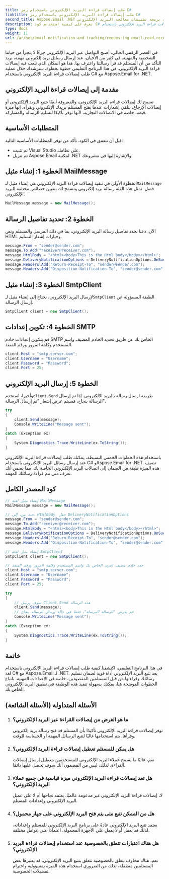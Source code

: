 ```yaml
---
title: طلب إيصالات قراءة البريد الإلكتروني باستخدام رمز C#
linktitle: طلب إيصالات قراءة البريد الإلكتروني باستخدام رمز C#
second_title: Aspose.Email .NET واجهة برمجة تطبيقات معالجة البريد الإلكتروني
description: تعرف على كيفية استخدام كود C# لطلب إيصالات قراءة البريد الإلكتروني باستخدام Aspose.Email for .NET، مما يعزز تتبع الاتصالات.
type: docs
weight: 11
url: /ar/net/email-notification-and-tracking/requesting-email-read-receipts-using-csharp-code/
---
```


في العصر الرقمي الحالي، أصبح التواصل عبر البريد الإلكتروني جزءًا لا يتجزأ من حياتنا الشخصية والمهنية. في كثير من الأحيان، عند إرسال رسائل بريد إلكتروني مهمة، نريد التأكد من أن المستلم قد قرأ رسالتنا واعترف بها. هذا هو المكان الذي تلعب فيه إيصالات قراءة البريد الإلكتروني. في هذا البرنامج التعليمي خطوة بخطوة، سنرشدك خلال عملية طلب إيصالات قراءة البريد الإلكتروني باستخدام C# مع Aspose.Email for .NET.

## مقدمة إلى إيصالات قراءة البريد الإلكتروني

تسمح لك إيصالات قراءة البريد الإلكتروني، والمعروفة أيضًا بتتبع البريد الإلكتروني أو إيصالات الإرجاع، بتلقي إشعارات عندما يفتح المستلم بريدك الإلكتروني ويقرأه. إنها ميزة قيمة، خاصة في الاتصالات التجارية، لأنها توفر تأكيدًا لتسليم الرسالة والمشاركة.

## المتطلبات الأساسية

قبل أن نتعمق في الكود، تأكد من توفر المتطلبات الأساسية التالية:

- تم تثبيت Visual Studio على نظامك.
- تم تنزيل Aspose.Email لمكتبة .NET والإشارة إليها في مشروعك.

## الخطوة 1: إنشاء مثيل MailMessage

 الخطوة الأولى في تنفيذ إيصالات قراءة البريد الإلكتروني هي إنشاء مثيل لـ`MailMessage` فصل. تمثل هذه الفئة رسالة بريد إلكتروني وتسمح لك بتعيين خصائص مختلفة للبريد الإلكتروني.

```csharp
MailMessage message = new MailMessage();
```

## الخطوة 2: تحديد تفاصيل الرسالة

الآن، دعنا نحدد تفاصيل رسالة البريد الإلكتروني، بما في ذلك المرسل والمستلم ونص HTML وخيارات إشعار التسليم.

```csharp
message.From = "sender@sender.com";
message.To.Add("receiver@receiver.com");
message.HtmlBody = "<html><body>This is the Html body</body></html>";
message.DeliveryNotificationOptions = DeliveryNotificationOptions.OnSuccess;
message.Headers.Add("Return-Receipt-To", "sender@sender.com");
message.Headers.Add("Disposition-Notification-To", "sender@sender.com");
```

## الخطوة 3: إنشاء مثيل SmtpClient

 لإرسال البريد الإلكتروني، نحتاج إلى إنشاء مثيل لـ`SmtpClient` الطبقة المسؤولة عن إرسال الرسالة.

```csharp
SmtpClient client = new SmtpClient();
```

## الخطوة 4: تكوين إعدادات SMTP

قم بتكوين إعدادات خادم SMTP الخاص بك عن طريق تحديد الخادم المضيف واسم المستخدم وكلمة المرور ورقم المنفذ.

```csharp
client.Host = "smtp.server.com";
client.Username = "Username";
client.Password = "Password";
client.Port = 25;
```

## الخطوة 5: إرسال البريد الإلكتروني

 وأخيرا، استخدم`client.Send` طريقة ارسال رسالة بالبريد الالكتروني. إذا تم إرسال الرسالة بنجاح، فسيتم عرض إشعار "تم إرسال الرسالة".

```csharp
try
{
    client.Send(message);
    Console.WriteLine("Message sent");
}
catch (Exception ex)
{
    System.Diagnostics.Trace.WriteLine(ex.ToString());
}
```

باستخدام هذه الخطوات الخمس البسيطة، يمكنك طلب إيصالات قراءة البريد الإلكتروني عند إرسال رسائل البريد الإلكتروني باستخدام C# وAspose.Email for .NET. تضيف هذه الميزة طبقة من الضمان إلى اتصالات البريد الإلكتروني الخاصة بك، مما يضمن أنك تعرف متى تتم قراءة رسائلك المهمة.

## كود المصدر الكامل
```csharp
// إنشاء مثيل لفئة MailMessage
MailMessage message = new MailMessage();

// حدد من، إلى، HtmlBody، حقل DeliveryNotificationOptions
message.From = "sender@sender.com";
message.To.Add("receiver@receiver.com");
message.HtmlBody = "<html><body>This is the Html body</body></html>";
message.DeliveryNotificationOptions = DeliveryNotificationOptions.OnSuccess;
message.Headers.Add("Return-Receipt-To", "sender@sender.com");
message.Headers.Add("Disposition-Notification-To", "sender@sender.com");

// إنشاء مثيل لفئة SmtpClient
SmtpClient client = new SmtpClient();

// حدد خادم مضيف البريد الخاص بك واسم المستخدم وكلمة المرور ورقم المنفذ
client.Host = "smtp.server.com";
client.Username = "Username";
client.Password = "Password";
client.Port = 25;

try
{
	// سوف يرسل Client.Send هذه الرسالة
	client.Send(message);
	// قم بعرض "الرسالة المرسلة"، فقط في حالة إرسال الرسالة بنجاح
	Console.WriteLine("Message sent");
}
catch (Exception ex)
{
	System.Diagnostics.Trace.WriteLine(ex.ToString());
}
```
## خاتمة

في هذا البرنامج التعليمي، اكتشفنا كيفية طلب إيصالات قراءة البريد الإلكتروني باستخدام لغة C# مع Aspose.Email لـ .NET. يعد تتبع البريد الإلكتروني أداة قوية لضمان تسليم رسائلك وقراءتها من قبل المستلمين المقصودين، خاصة في الإعدادات المهنية. باتباع الخطوات الموضحة هنا، يمكنك بسهولة تنفيذ هذه الوظيفة في تطبيق البريد الإلكتروني الخاص بك.

## الأسئلة المتداولة (الأسئلة الشائعة)

1. ### ما هو الغرض من إيصالات القراءة عبر البريد الإلكتروني؟
   توفر إيصالات قراءة البريد الإلكتروني تأكيدًا بأن المستلم قد فتح رسالة بريد إلكتروني وقرأها. يتم استخدامها غالبًا لتتبع الرسائل المهمة أو الحساسة للوقت.

2. ### هل يمكن للمستلم تعطيل إيصالات قراءة البريد الإلكتروني؟
   نعم، غالبًا ما يسمح عملاء البريد الإلكتروني للمستخدمين بتعطيل إرسال إيصالات القراءة. لذلك، ليس من المضمون أنك سوف تحصل عليها دائمًا.

3. ### هل تعد إيصالات قراءة البريد الإلكتروني ميزة قياسية في جميع عملاء البريد الإلكتروني؟
   لا، إيصالات قراءة البريد الإلكتروني غير مدعومة عالميًا. يعتمد نجاحها أم لا على عميل البريد الإلكتروني وإعدادات المستلم.

4. ### هل من الممكن تتبع متى يتم فتح البريد الإلكتروني على جهاز محمول؟
   يعتمد تتبع البريد الإلكتروني عادةً على برنامج البريد الإلكتروني للمستلم وإعداداته، لذلك قد يعمل أو لا يعمل على الأجهزة المحمولة، اعتمادًا على عوامل مختلفة.

5. ### هل هناك اعتبارات تتعلق بالخصوصية عند استخدام إيصالات قراءة البريد الإلكتروني؟
   نعم، هناك مخاوف تتعلق بالخصوصية تتعلق بتتبع البريد الإلكتروني. قد يعتبرها بعض المستلمين متطفلة، لذلك من الضروري استخدام هذه الميزة بمسؤولية واحترام تفضيلات الخصوصية.